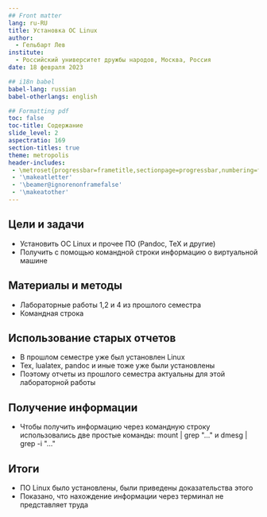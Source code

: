 ```yaml
---
## Front matter
lang: ru-RU
title: Установка ОС Linux
author:
  - Гельбарт Лев
institute:
  - Российский университет дружбы народов, Москва, Россия
date: 18 февраля 2023

## i18n babel
babel-lang: russian
babel-otherlangs: english

## Formatting pdf
toc: false
toc-title: Содержание
slide_level: 2
aspectratio: 169
section-titles: true
theme: metropolis
header-includes:
 - \metroset{progressbar=frametitle,sectionpage=progressbar,numbering=fraction}
 - '\makeatletter'
 - '\beamer@ignorenonframefalse'
 - '\makeatother'
---
```


## Цели и задачи

- Установить ОС Linux и прочее ПО (Pandoc, TeX и другие)
- Получить с помощью командной строки информацию о виртуальной машине

## Материалы и методы

- Лабораторные работы 1,2 и 4 из прошлого семестра
- Командная строка

## Использование старых отчетов

- В прошлом семестре уже был установлен Linux
- Tex, lualatex, pandoc и иные тоже уже были установлены
- Поэтому отчеты из прошлого семестра актуальны для этой лабораторной работы
## Получение информации

- Чтобы получить информацию через командную строку использовались две простые команды: mount | grep "..." и dmesg | grep -i "..."

## Итоги
- ПО Linux было установлены, были приведены доказательства этого
- Показано, что нахождение информации через терминал не представляет труда

